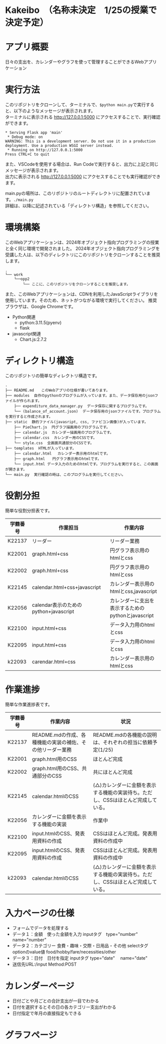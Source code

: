 Kakeibo　（名称未決定　1/25の授業で決定予定）
===

# アプリ概要
日々の支出を、カレンダーやグラフを使って管理することができるWebアプリケーション

# 実行方法
このリポジトリをクローンして、ターミナルで、`$python main.py`で実行すると、以下のようなメッセージが表示されます。<br>
ターミナルに表示される http://127.0.0.1:5000 にアクセスすることで、実行確認ができます。
```
* Serving Flask app 'main'
 * Debug mode: on
WARNING: This is a development server. Do not use it in a production deployment. Use a production WSGI server instead.
 * Running on http://127.0.0.1:5000
Press CTRL+C to quit
```

また、VSCodeを使用する場合は、Run Codeで実行すると、出力に上記と同じメッセージが表示されます。<br>
出力に表示される http://127.0.0.1:5000 にアクセスすることでも実行確認ができます。

main.pyの場所は、このリポジトリのルートディレクトリに配置されています。`./main.py`<br>
詳細は、以降に記述されている「ディレクトリ構造」を参照してください。

# 環境構築

このWebアプリケーションは、2024年オブジェクト指向プログラミングの授業と全く同じ環境で開発されました。
2024年オブジェクト指向プログラミングを受講した人は、以下のディレクトリにこのリポジトリをクローンすることを推奨します。
```
.
└── work
    └──opp2
        └── ここに、このリポジトリをクローンすることを推奨します。
```

また、このWebアプリケーションは、CDNを利用したJavaScriptライブラリを使用しています。そのため、ネットがつながる環境で実行してください。
推奨ブラウザは、Google Chromeです。

- Python関連
  - python:3.11.5(pyenv)
  - flask
- javascript関連
  - Chart.js:2.7.2

# ディレクトリ構造

このリポジトリの簡単なディレクトリ構造です。

```
.
├── README.md　　このWebアプリの仕様が書いてあります。
├── modules  自作のpythonのプログラムが入っています。また、データ保存用のjsonファイルが作られます。
    ├── expenditure_data_manager.py  データ保存に関するプログラムです。
    └── (balance_of_account.json)  データ保存用のjsonファイルです。プログラムを実行すると作成されます。
├── static  静的ファイル(javasript, css, ファビコン画像)が入っています。
    ├── PieChart.js  円グラフ描画用のプログラムです。
    ├── calendar.js  カレンダー描画用のプログラムです。
    ├── calendar.css  カレンダー用のCSSです。
    └── style.css  全画面共通部分のCSSです。
├── templates  HTMLが入っています。
    ├── calendar.html　 カレンダー表示用のhtmlです。
    ├── graph.html　　円グラフ表示用のhtmlです。
    └── input.html データ入力のためのhtmlです。プログラムを実行すると、この画面が開きます。
└── main.py  実行確認の時は、このプログラムを実行してください。

```

# 役割分担
簡単な役割分担表です。

| 学籍番号   | 作業担当 | 作業内容 |
| ------ | -------- | -------- |
| K22137 | リーダー | リーダー業務 |
| K22001 | graph.html+css | 円グラフ表示用のhtmlとcss |
| K22002 | graph.html+css | 円グラフ表示用のhtmlとcss |
| K22145 | calendar.html+css+javascript | カレンダー表示用のhtmlとcss,javascript |
| K22056 | calendar表示のためのpython+javascript | カレンダーに支出を表示するためのpythonとjavascript |
| K22100 | input.html+css | データ入力用のhtmlとcss |
| K22095 | input.html+css | データ入力用のhtmlとcss |
| k22093 | carendar.html+css | カレンダー表示用のhtmlとcss |

# 作業進捗
簡単な作業進捗表です。

| 学籍番号   | 作業内容 | 状況 |
| ------ | -------- | -------- |
| K22137 | README.mdの作成、各種機能の実装の補佐、その他リーダー業務 | README.mdの各機能の説明は、それぞれの担当に依頼予定(1/25) |
| K22001 | graph.html用のCSS | ほとんど完成 |
| K22002 | graph.html用のCSS、共通部分のCSS | 共にほとんど完成 |
| K22145 | calendar.htmlのCSS | (△)カレンダーに金額を表示する機能の実装待ち。ただし、CSSはほとんど完成している。 |
| K22056 | カレンダーに金額を表示する機能の実装 | 作業中 |
| K22100 | input.htmlのCSS、発表用資料の作成 | CSSはほとんど完成。発表用資料の作成中 |
| K22095 | input.htmlのCSS、発表用資料の作成 | CSSはほとんど完成。発表用資料の作成中 |
| k22093 | calendar.htmlのCSS | (△)カレンダーに金額を表示する機能の実装待ち。ただし、CSSはほとんど完成している。 |

# 入力ページの仕様
- フォームでデータを処理する
- データ１：金額　使った金額を入力 inputタグ　type="number" name="number"
- データ２：カテゴリー 食費・趣味・交際・日用品・その他 selectタグ optionのvalue値 food/hobby/fare/necessities/other
- データ３：日付　日付を指定 inputタグ type="date" 　name="date"
- 送信先URL:/input Method:POST

# カレンダーページ
- 日付ごとや月ごとの合計支出が一目でわかる
- 日付を選択するとその日の各カテゴリー支出がわかる
- 日付指定で年月の直接指定もできる 


# グラフページ 
